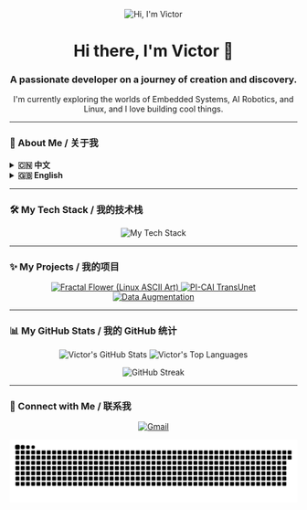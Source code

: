 <p align="center">
  <img src="https://raw.githubusercontent.com/12sqawdwq/12sqawdwq/main/assets/banner.gif" alt="Hi, I'm Victor">
</p>

<div align="center">
  <h1>Hi there, I'm Victor 👋</h1>
  <h3>A passionate developer on a journey of creation and discovery.</h3>
  <p>I'm currently exploring the worlds of Embedded Systems, AI Robotics, and Linux, and I love building cool things.</p>
</div>

---

### 🚀 About Me / 关于我

<details>
<summary><strong>🇨🇳 中文</strong></summary>

<p align="left">
  - 🔭 我目前正致力于：<b>双足轮腿机器人步态算法、嵌入式+AI 机器人系统、边缘计算物联网(IoT)</b>，以及在低功耗、低成本平台上的硬件解决方案。<br>
  - 🌱 我正在深入学习：更高级的<b>机器人路径规划算法</b>与复杂的<b>物联网控制方案</b> (如 Mesh 组网+WIFI)。<br>
  - 👯 我期望能在<b>智能机器人系统、嵌入式物联网</b>或<b>计算机视觉</b>相关的开源项目中进行协作。<br>
  - 🤔 我在为<b>无人驾驶系统寻找最优路径规划方案</b>和<b>实现高可靠性的多设备无线组网通信</b>方面，希望能获得一些帮助与交流。<br>
  - 💬 欢迎与我交流任何关于<b>STM32嵌入式开发、ROS2机器人系统、OpenMV/OpenCV嵌入式视觉应用</b>或<b>CAN/IIC/蓝牙</b>等通信协议的问题。<br>
  - 📫 如何联系我: <b>102450592zzy@gmail.com</b>
</p>

</details>

<details>
<summary><strong>🇬🇧 English</strong></summary>

<p align="left">
  - 🔭 I’m currently working on: <b>Gait algorithms for bipedal wheeled robots, Embedded+AI Robotics systems, Edge Computing & IoT</b>, and hardware solutions for low-power, low-cost platforms.<br>
  - 🌱 I’m currently learning: More advanced <b>robot path planning algorithms</b> & complex <b>IoT control schemes</b> (like Mesh networking + WIFI).<br>
  - 👯 I’m looking to collaborate on open-source projects related to <b>intelligent robot systems, embedded IoT, or computer vision</b>.<br>
  - 🤔 I’m looking for help with: Finding optimal <b>path planning solutions for autonomous driving systems</b> and implementing highly reliable <b>multi-device wireless network communications</b>.<br>
  - 💬 Ask me about: <b>STM32 embedded development, ROS2 robot systems, OpenMV/OpenCV embedded vision applications</b>, or communication protocols like <b>CAN/IIC/Bluetooth</b>.<br>
  - 📫 How to reach me: <b>102450592zzy@gmail.com</b>
</p>

</details>

---

### 🛠️ My Tech Stack / 我的技术栈
<p align="center">
  <img src="https://skillicons.dev/icons?i=c,cpp,python,linux,ros,qt,js,react,nodejs,docker,git,vscode&perline=6" alt="My Tech Stack"/>
</p>

---

### ✨ My Projects / 我的项目
<p align="center">
  <a href="https://github.com/12sqawdwq/fractal_flower" target="_blank">
    <img src="https://github-readme-stats.vercel.app/api/pin/?username=12sqawdwq&repo=fractal_flower&theme=tokyonight&description_lines_count=2" alt="Fractal Flower (Linux ASCII Art)" />
  </a>
  <a href="https://github.com/12sqawdwq/PI-CAI_TransUnet" target="_blank">
    <img src="https://github-readme-stats.vercel.app/api/pin/?username=12sqawdwq&repo=PI-CAI_TransUnet&theme=tokyonight&description_lines_count=2" alt="PI-CAI TransUnet" />
  </a>
  <a href="https://github.com/12sqawdwq/Augmentation" target="_blank">
    <img src="https://github-readme-stats.vercel.app/api/pin/?username=12sqawdwq&repo=Augmentation&theme=tokyonight&description_lines_count=2" alt="Data Augmentation" />
  </a>
</p>

---

### 📊 My GitHub Stats / 我的 GitHub 统计
<p align="center">
  <img src="https://github-readme-stats.vercel.app/api?username=12sqawdwq&show_icons=true&theme=tokyonight&icon_color=79ff97&hide_border=true&count_private=true" alt="Victor's GitHub Stats" />
  <img src="https://github-readme-stats.vercel.app/api/top-langs/?username=12sqawdwq&layout=compact&theme=tokyonight&hide_border=true&langs_count=8" alt="Victor's Top Languages" />
</p>
<p align="center">
  <img src="https://github-readme-streak-stats.herokuapp.com?user=12sqawdwq&theme=tokyonight&hide_border=true" alt="GitHub Streak" />
</p>

---

### 🔗 Connect with Me / 联系我
<p align="center">
  <a href="mailto:102450592zzy@gmail.com">
    <img src="https://img.shields.io/badge/Gmail-D14836?style=for-the-badge&logo=gmail&logoColor=white" alt="Gmail"/>
  </a>
</p>

<p align="center">
  <img src="https://raw.githubusercontent.com/12sqawdwq/12sqawdwq/main/dist/github-contribution-grid-snake.svg" alt="contribution snake" />
</p>
